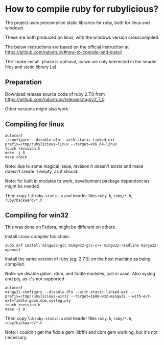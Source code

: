# How to compile ruby for rubylicious?

The project uses precompiled static libraries for ruby, both for linux and windows.

These are both produced on linux, with the windows version crosscompiled.

The below instructions are based on the official instruction at https://github.com/ruby/ruby#how-to-compile-and-install

The 'make install' phase is optional, as we are only interested in the header files and static library (.a)

## Preparation

Download release source code of ruby 2.7.0 from https://github.com/ruby/ruby/releases/tag/v2_7_0

Other versions might also work.


## Compiling for linux

```
autoconf
./configure --disable-dln --with-static-linked-ext --prefix=/tmp/rubylicious-linux --target=x86_64-linux 
touch revision.h
make -j 8
make check
```

Note: due to some magical issue, revision.h doesn't exists and make doesn't create it empty, as it should.

Note: for built in modules to work, development package dependencies might be needed.

Then copy `libruby-static.a` and header files `ruby.h`, `ruby/*.h`, `ruby/backward/*.h`

## Compiling for win32

This was done on Fedora, might be different on others.

Install cross-compiler toolchain:

```
sudo dnf install mingw32-gcc mingw32-gcc-c++ mingw32-readline mingw32-openssl

```

Install the same version of ruby (eg. 2.7.0) on the host machine as being compiled.

Note: we disable gdbm, dbm, and fiddle modules, just in case. Also syslog and pty, as it's not supported.

```
autoconf
mingw32-configure --disable-dln --with-static-linked-ext --prefix=/tmp/rubylicious-win32 --target=i686-w32-mingw32 --with-out-ext=fiddle,gdbm,dbm,syslog,pty
touch revision.h
make -j 8
```

Then copy `libruby-static.a` and header files `ruby.h`, `ruby/*.h`, `ruby/backward/*.h`

Note: I couldn't get the fiddle gem (libffi) and dbm gem working, but it's not necessary.